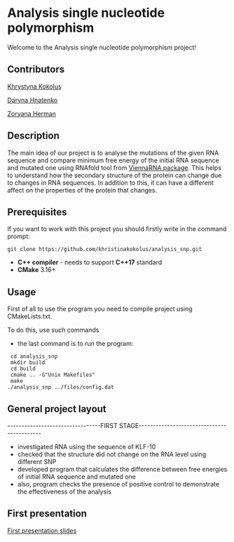 # Analysis single nucleotide polymorphism

Welcome to the Analysis single nucleotide polymorphism project!

## Contributors
[Khrystyna Kokolus](https://github.com/khristinakokolus)

[Daryna Hnatenko](https://github.com/monberin)

[Zoryana Herman](https://github.com/zoriankaH)

## Description

The main idea of our project is to analyse the mutations of the given RNA sequence and compare 
minimum free energy of the initial RNA sequence and mutated one using RNAfold tool from [ViennaRNA package](https://www.tbi.univie.ac.at/RNA/). This helps to understand how
the secondary structure of the protein can change due to changes in RNA sequences. In addition to this, 
it can have a different affect on the properties of the protein that changes.


## Prerequisites


If you want to work with this project you should firstly write in the command prompt:


```
git clone https://github.com/khristinakokolus/analysis_snp.git
```

 - **C++ compiler** - needs to support **C++17** standard
 - **CMake** 3.16+


## Usage

First of all to use the program you need to compile project using CMakeLists.txt.

To do this, use such commands

- the last command is to run the program:

```
 cd analysis_snp
 mkdir build 
 cd build
 cmake .. -G"Unix Makefiles"
 make
./analysis_snp ../files/config.dat 
```


## General project layout

---------------------------------FIRST STAGE-------------------------------------------

- investigated RNA using the sequence of KLF-10 
- checked that the structure did not change on the RNA level using different SNP 
- developed program that calculates the difference between free energies of initial RNA sequence and
mutated one
- also, program checks the presence of positive control to demonstrate the effectiveness of the analysis

## First presentation

[First presentation slides](https://docs.google.com/presentation/d/1_QqVUQ53NHF7gMcyIXJ_fm0A76vAPXjJRwrjR3mN050/edit#slide=id.g4dfce81f19_0_45)

